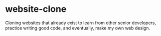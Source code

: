# website-clone
Cloning websites that already exist to learn from other senior developers, practice writing good code, and eventually, make my own web design.
